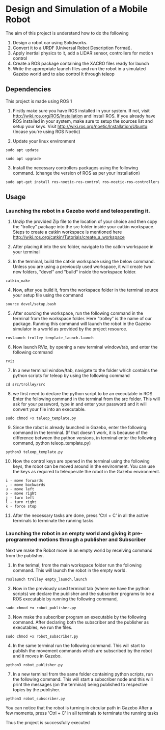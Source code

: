 # Design and Simulation of a Mobile Robot
The aim of this project is understand how to do the following
1. Design a robot car using Solidworks.
2. Convert it to a URDF (Universal Robot Description Format).
3. Apply inertial physics to it, add a LIDAR sensor, controllers for motion control
4. Create a ROS package containing the XACRO files ready for launch
5. Write the appropriate launch files and run the robot in a simulated Gazebo world and to also control it through teleop

## Dependencies
This project is made using ROS 1

1. Firstly make sure you have ROS installed in your system. If not, visit http://wiki.ros.org/ROS/Installation and install ROS.
If you already have ROS installed in your system, make sure to setup the sources list and setup your keys. Visit http://wiki.ros.org/noetic/Installation/Ubuntu (Incase you're using ROS Noetic)

2. Update your linux environment
```
sudo apt update
```
```
sudo apt upgrade
```
3. Install the necessary controllers packages using the following command. (change the version of ROS as per your installation)

```
sudo apt-get install ros-noetic-ros-control ros-noetic-ros-controllers
```


## Usage

### Launching the robot in a Gazebo world and teleoperating it.

1. Unzip the provided Zip file to the location of your choice and then copy the "trolley" package into the src folder inside your catkin workspace. Steps to create a catkin workspace is mentioned here http://wiki.ros.org/catkin/Tutorials/create_a_workspace

2. After placing it into the src folder, navigate to the catkin workspace in your terminal

3. In the terminal, build the catkin workspace using the below command. Unless you are using a previously used workspace, it will create two new folders, "devel" and "build" inside the workspace folder.
```
catkin_make
```


4. Now, after you build it, from the workspace folder in the terminal source your setup file using the command
```
source devel/setup.bash
```

5. After sourcing the workspace, run the following command in the terminal from the workspace folder. Here "trolley" is the name of our package. Running this command will launch the robot in the Gazebo simulator in a world as provided by the project resource.
```
roslaunch trolley template_launch.launch
```

6. Now launch RViz, by opening a new terminal window/tab, and enter the following command
```
rviz
```

7. In a new terminal window/tab, navigate to the folder which contains the python scripts for teleop by using the following command
```
cd src/trolley/src
```

8. we first need to declare the python script to be an executable in ROS
Enter the following command in the terminal from the src folder. This will ask for your password, type in and enter your password and it will convert your file into an executable.
```
sudo chmod +x teleop_template.py
```

9. Since the robot is already launched in Gazebo, enter the following command in the terminal. (If that doesn't work, it is because of the difference between the python versions, in terminal enter the following command,
python teleop_template.py)
```
python3 teleop_template.py
```


10. Now the control keys are opened in the terminal using the following keys, the robot can be moved around in the environment. You can use the keys as required to teleoperate the robot in the Gazebo environment.
```
i - move forwards
, - move backwards
u - move left
o - move right
j - turn left
l - turn right
k - force stop
```
11. After the necessary tasks are done, press 'Ctrl + C' in all the active terminals to terminate the running tasks

### Launching the robot in an empty world and giving it pre-programmed motions through a publisher and Subscriber


Next we make the Robot move in an empty world by receiving command from the publisher.

1. In the terimal, from the main workspace folder run the following command. This will launch the robot in the empty world.
```
roslaunch trolley empty_launch.launch
```

2. Now in the previously used terminal tab (where we have the python scripts) we declare the publisher and the subscriber programs to be a ROS executable by running the following command,
```
sudo chmod +x robot_publisher.py
```

3. Now make the subscriber program an executable by the following command. After declaring both the subscriber and the publisher as executables, we run the files.
```
sudo chmod +x robot_subscriber.py
```


4. In the same terminal run the following command. This will start to publish the movement commands which are subscribed by the robot and it moves in Gazebo.
```
python3 robot_publisher.py
```


7. In a new terminal from the same folder containing python scripts, run the following command. This will start a subscriber node and this will print the messages (on the terminal) being published to respective topics by the publisher.
```
python3 robot_subscriber.py
```


You can notice that the robot is turning in circular path in Gazebo
After a few moments, press 'Ctrl + C' in all terminals to terminate the running tasks

Thus the project is successfully executed
